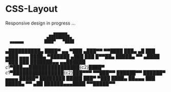 # CSS-Layout
Responsive design in progress ...

                         ▄▄▄▄▄▄
                      ▄█████████▄
      ▄▄▄▄▄▄         ████▀   ▀████
   ▄██████████▄     ████▀   ▄▄ ▀███
 ▄███▀▀   ▀▀████     ███▄   ▄█   ███
▄███   ▄▄▄   ████▄    ▀██████   ▄███
███   █▀▀██▄  █████▄     ▀▀   ▄████
▀███      ███  ███████▄▄  ▄▄██████
${c1} ▀███▄   ▄███  █████████████${c2}████▀
${c1}  ▀█████████    ███████${c2}███▀▀▀
    ▀▀███▀▀     ██████▀▀
               ██████▀   ▄▄▄▄
              █████▀   ████████
              █████   ███▀  ▀███
               ████▄   ██▄▄▄  ███
                █████▄   ▀▀  ▄██
                  ██████▄▄▄████
                     ▀▀█████▀▀
